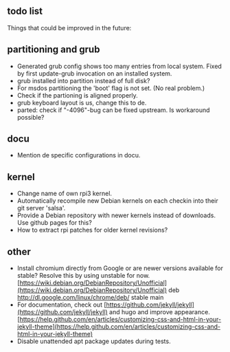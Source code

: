 ## todo list

Things that could be improved in the future:


partitioning and grub
---------------------

- Generated grub config shows too many entries from local system.
  Fixed by first update-grub invocation on an installed system.
- grub installed into partition instead of full disk?
- For msdos partitioning the 'boot' flag is not set. (No real problem.)
- Check if the partioning is aligned properly.
- grub keyboard layout is us, change this to de.
- parted: check if "-4096"-bug can be fixed upstream. Is workaround possible?


docu
----

- Mention de specific configurations in docu.


kernel
------

- Change name of own rpi3 kernel.
- Automatically recompile new Debian kernels on each checkin into their
  git server 'salsa'.
- Provide a Debian repository with newer kernels instead of downloads.
  Use github pages for this?
- How to extract rpi patches for older kernel revisions?


other
-----

- Install chromium directly from Google or are newer versions
  available for stable? Resolve this by using unstable for now.
  [https://wiki.debian.org/DebianRepository/Unofficial](https://wiki.debian.org/DebianRepository/Unofficial)
  deb http://dl.google.com/linux/chrome/deb/ stable main
- For documentation, check out [https://github.com/jekyll/jekyll](https://github.com/jekyll/jekyll) and hugo
  and improve appearance.
  [https://help.github.com/en/articles/customizing-css-and-html-in-your-jekyll-theme](https://help.github.com/en/articles/customizing-css-and-html-in-your-jekyll-theme)
- Disable unattended apt package updates during tests.

